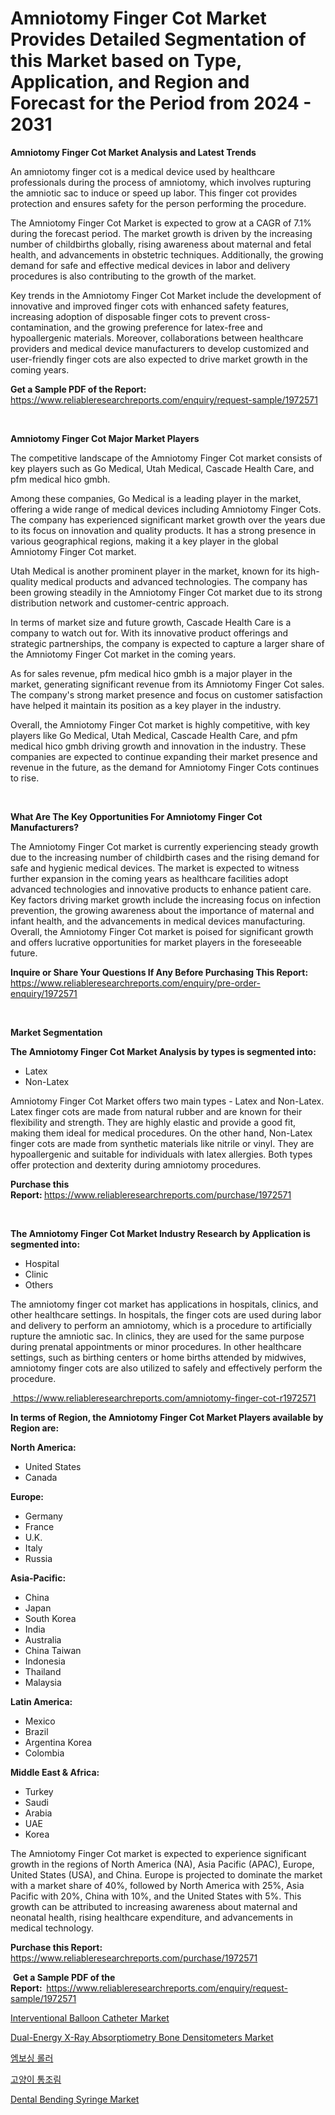 <p><h1>Amniotomy Finger Cot Market Provides Detailed Segmentation of this Market based on Type, Application, and Region and Forecast for the Period from 2024 - 2031</h1></p><p><strong>Amniotomy Finger Cot Market Analysis and Latest Trends</strong></p>
<p><p>An amniotomy finger cot is a medical device used by healthcare professionals during the process of amniotomy, which involves rupturing the amniotic sac to induce or speed up labor. This finger cot provides protection and ensures safety for the person performing the procedure.</p><p>The Amniotomy Finger Cot Market is expected to grow at a CAGR of 7.1% during the forecast period. The market growth is driven by the increasing number of childbirths globally, rising awareness about maternal and fetal health, and advancements in obstetric techniques. Additionally, the growing demand for safe and effective medical devices in labor and delivery procedures is also contributing to the growth of the market.</p><p>Key trends in the Amniotomy Finger Cot Market include the development of innovative and improved finger cots with enhanced safety features, increasing adoption of disposable finger cots to prevent cross-contamination, and the growing preference for latex-free and hypoallergenic materials. Moreover, collaborations between healthcare providers and medical device manufacturers to develop customized and user-friendly finger cots are also expected to drive market growth in the coming years.</p></p>
<p><strong>Get a Sample PDF of the Report:&nbsp;</strong> <a href="https://www.reliableresearchreports.com/enquiry/request-sample/1972571">https://www.reliableresearchreports.com/enquiry/request-sample/1972571</a></p>
<p>&nbsp;</p>
<p><strong>Amniotomy Finger Cot Major Market Players</strong></p>
<p><p>The competitive landscape of the Amniotomy Finger Cot market consists of key players such as Go Medical, Utah Medical, Cascade Health Care, and pfm medical hico gmbh. </p><p>Among these companies, Go Medical is a leading player in the market, offering a wide range of medical devices including Amniotomy Finger Cots. The company has experienced significant market growth over the years due to its focus on innovation and quality products. It has a strong presence in various geographical regions, making it a key player in the global Amniotomy Finger Cot market.</p><p>Utah Medical is another prominent player in the market, known for its high-quality medical products and advanced technologies. The company has been growing steadily in the Amniotomy Finger Cot market due to its strong distribution network and customer-centric approach. </p><p>In terms of market size and future growth, Cascade Health Care is a company to watch out for. With its innovative product offerings and strategic partnerships, the company is expected to capture a larger share of the Amniotomy Finger Cot market in the coming years. </p><p>As for sales revenue, pfm medical hico gmbh is a major player in the market, generating significant revenue from its Amniotomy Finger Cot sales. The company's strong market presence and focus on customer satisfaction have helped it maintain its position as a key player in the industry.</p><p>Overall, the Amniotomy Finger Cot market is highly competitive, with key players like Go Medical, Utah Medical, Cascade Health Care, and pfm medical hico gmbh driving growth and innovation in the industry. These companies are expected to continue expanding their market presence and revenue in the future, as the demand for Amniotomy Finger Cots continues to rise.</p></p>
<p>&nbsp;</p>
<p><strong>What Are The Key Opportunities For Amniotomy Finger Cot Manufacturers?</strong></p>
<p><p>The Amniotomy Finger Cot market is currently experiencing steady growth due to the increasing number of childbirth cases and the rising demand for safe and hygienic medical devices. The market is expected to witness further expansion in the coming years as healthcare facilities adopt advanced technologies and innovative products to enhance patient care. Key factors driving market growth include the increasing focus on infection prevention, the growing awareness about the importance of maternal and infant health, and the advancements in medical devices manufacturing. Overall, the Amniotomy Finger Cot market is poised for significant growth and offers lucrative opportunities for market players in the foreseeable future.</p></p>
<p><strong>Inquire or Share Your Questions If Any Before Purchasing This Report:</strong> <a href="https://www.reliableresearchreports.com/enquiry/pre-order-enquiry/1972571">https://www.reliableresearchreports.com/enquiry/pre-order-enquiry/1972571</a></p>
<p>&nbsp;</p>
<p><strong>Market Segmentation</strong></p>
<p><strong>The Amniotomy Finger Cot Market Analysis by types is segmented into:</strong></p>
<p><ul><li>Latex</li><li>Non-Latex</li></ul></p>
<p><p>Amniotomy Finger Cot Market offers two main types - Latex and Non-Latex. Latex finger cots are made from natural rubber and are known for their flexibility and strength. They are highly elastic and provide a good fit, making them ideal for medical procedures. On the other hand, Non-Latex finger cots are made from synthetic materials like nitrile or vinyl. They are hypoallergenic and suitable for individuals with latex allergies. Both types offer protection and dexterity during amniotomy procedures.</p></p>
<p><strong>Purchase this Report:&nbsp;</strong><a href="https://www.reliableresearchreports.com/purchase/1972571">https://www.reliableresearchreports.com/purchase/1972571</a></p>
<p>&nbsp;</p>
<p><strong>The Amniotomy Finger Cot Market Industry Research by Application is segmented into:</strong></p>
<p><ul><li>Hospital</li><li>Clinic</li><li>Others</li></ul></p>
<p><p>The amniotomy finger cot market has applications in hospitals, clinics, and other healthcare settings. In hospitals, the finger cots are used during labor and delivery to perform an amniotomy, which is a procedure to artificially rupture the amniotic sac. In clinics, they are used for the same purpose during prenatal appointments or minor procedures. In other healthcare settings, such as birthing centers or home births attended by midwives, amniotomy finger cots are also utilized to safely and effectively perform the procedure.</p></p>
<p><a href="https://www.reliableresearchreports.com/amniotomy-finger-cot-r1972571">&nbsp;https://www.reliableresearchreports.com/amniotomy-finger-cot-r1972571</a></p>
<p><strong>In terms of Region, the Amniotomy Finger Cot Market Players available by Region are:</strong></p>
<p>
    <p> <strong> North America: </strong>
        <ul>
            <li>United States</li>
            <li>Canada</li>
        </ul>
        </p> 
    <p> <strong> Europe: </strong>
        <ul>
            <li>Germany</li>
            <li>France</li>
            <li>U.K.</li>
            <li>Italy</li>
            <li>Russia</li>
        </ul>
        </p> 
    <p> <strong> Asia-Pacific: </strong>
        <ul>
            <li>China</li>
            <li>Japan</li>
            <li>South Korea</li>
            <li>India</li>
            <li>Australia</li>
            <li>China Taiwan</li>
            <li>Indonesia</li>
            <li>Thailand</li>
            <li>Malaysia</li>
        </ul>
        </p> 
    <p> <strong> Latin America: </strong>
        <ul>
            <li>Mexico</li>
            <li>Brazil</li>
            <li>Argentina Korea</li>
            <li>Colombia</li>
        </ul>
        </p> 
    <p> <strong> Middle East & Africa: </strong>
        <ul>
            <li>Turkey</li>
            <li>Saudi</li>
            <li>Arabia</li>
            <li>UAE</li>
            <li>Korea</li>
        </ul>
    </p>
    </p>
<p><p>The Amniotomy Finger Cot market is expected to experience significant growth in the regions of North America (NA), Asia Pacific (APAC), Europe, United States (USA), and China. Europe is projected to dominate the market with a market share of 40%, followed by North America with 25%, Asia Pacific with 20%, China with 10%, and the United States with 5%. This growth can be attributed to increasing awareness about maternal and neonatal health, rising healthcare expenditure, and advancements in medical technology.</p></p>
<p><strong>Purchase this Report: </strong><a href="https://www.reliableresearchreports.com/purchase/1972571">https://www.reliableresearchreports.com/purchase/1972571</a></p>
<p>&nbsp;<strong>Get a Sample PDF of the Report:&nbsp;&nbsp;</strong><a href="https://www.reliableresearchreports.com/enquiry/request-sample/1972571">https://www.reliableresearchreports.com/enquiry/request-sample/1972571</a></p>
<p><strong></strong></p>
<p><p><a href="https://github.com/AdrianaPaucek2023/Market-Research-Report-List-2/blob/main/interventional-balloon-catheter-market.md">Interventional Balloon Catheter Market</a></p><p><a href="https://github.com/lorenzaSchmeler/Market-Research-Report-List-2/blob/main/dual-energy-x-ray-absorptiometry-bone-densitometers-market.md">Dual-Energy X-Ray Absorptiometry Bone Densitometers Market</a></p><p><a href="https://github.com/ahmadrevanz10/Market-Research-Report-List-2/blob/main/623383877299.md">엠보싱 롤러</a></p><p><a href="https://github.com/jimahmed0511/Market-Research-Report-List-2/blob/main/587529677298.md">고양이 통조림</a></p><p><a href="https://github.com/maesanjaya8/Market-Research-Report-List-1/blob/main/dental-bending-syringe-market.md">Dental Bending Syringe Market</a></p></p>